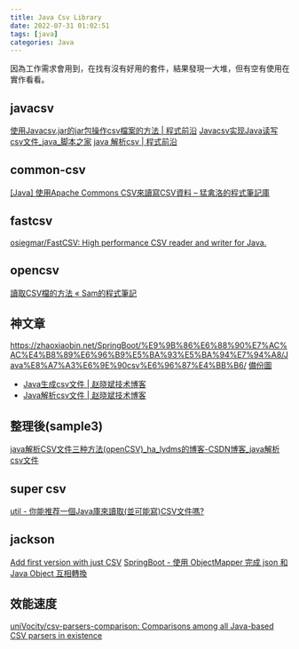```yaml
---
title: Java Csv Library
date: 2022-07-31 01:02:51
tags: [java]
categories: Java
---
```


因為工作需求會用到，在找有沒有好用的套件，結果發現一大堆，但有空有使用在實作看看。

<!--more-->


## javacsv

[使用Javacsv.jar的jar包操作csv檔案的方法 | 程式前沿](https://codertw.com/%E7%A8%8B%E5%BC%8F%E8%AA%9E%E8%A8%80/315725/)
[Javacsv实现Java读写csv文件_java_脚本之家](https://www.jb51.net/article/143024.htm)
[java 解析csv | 程式前沿](https://codertw.com/%E7%A8%8B%E5%BC%8F%E8%AA%9E%E8%A8%80/82737/)

## common-csv
[[Java] 使用Apache Commons CSV來讀寫CSV資料 – 猛禽洛的程式筆記庫](http://lugiaserver.ddns.net/2021/05/24/java-%E4%BD%BF%E7%94%A8apache-commons-csv%E4%BE%86%E8%AE%80%E5%AF%ABcsv%E8%B3%87%E6%96%99/)

## fastcsv
[osiegmar/FastCSV: High performance CSV reader and writer for Java.](https://github.com/osiegmar/FastCSV)


## opencsv
[讀取CSV檔的方法 « Sam的程式筆記](http://samchu.logdown.com/posts/287846-method-of-reading-csv-files)

## 神文章
https://zhaoxiaobin.net/SpringBoot/%E9%9B%86%E6%88%90%E7%AC%AC%E4%B8%89%E6%96%B9%E5%BA%93%E5%BA%94%E7%94%A8/Java%E8%A7%A3%E6%9E%90csv%E6%96%87%E4%BB%B6/
[備份圖](https://i.imgur.com/6Bha2by.jpg)

- [Java生成csv文件 | 赵晓斌技术博客](https://zhaoxiaobin.net/8bc2352d1680/)
- [Java解析csv文件 | 赵晓斌技术博客](https://zhaoxiaobin.net/2308820a69e9/)

## 整理後(sample3)
[java解析CSV文件三种方法(openCSV)_ha_lydms的博客-CSDN博客_java解析csv文件](https://blog.csdn.net/lydms/article/details/118641389)

## super csv
[util - 你能推荐一個Java庫來讀取(並可能寫)CSV文件嗎?](https://code-examples.net/zh-TW/q/30fa1)


## jackson
[Add first version with just CSV](https://github.com/FasterXML/jackson-dataformats-text/commit/1fdf9866b80537a392e560b8fefe5644d833af2a)
[SpringBoot - 使用 ObjectMapper 完成 json 和 Java Object 互相轉換](https://kucw.github.io/blog/2020/6/java-jackson/)

## 效能速度

[uniVocity/csv-parsers-comparison: Comparisons among all Java-based CSV parsers in existence](https://github.com/uniVocity/csv-parsers-comparison)